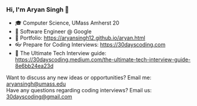 ### Hi, I'm Aryan Singh 👋

- 🎓  Computer Science, UMass Amherst 20
- 💼  Software Engineer @ Google
- 👮  Portfolio: https://aryansingh12.github.io/aryan.html
- 👓  Prepare for Coding Interviews: https://30dayscoding.com
- 📄  The Ultimate Tech Interview guide: https://30dayscoding.medium.com/the-ultimate-tech-interview-guide-8e6bb24ea23d

Want to discuss any new ideas or opportunities? Email me: aryansingh@umass.edu  
Have any questions regarding coding interviews? Email us: 30dayscoding@gmail.com
